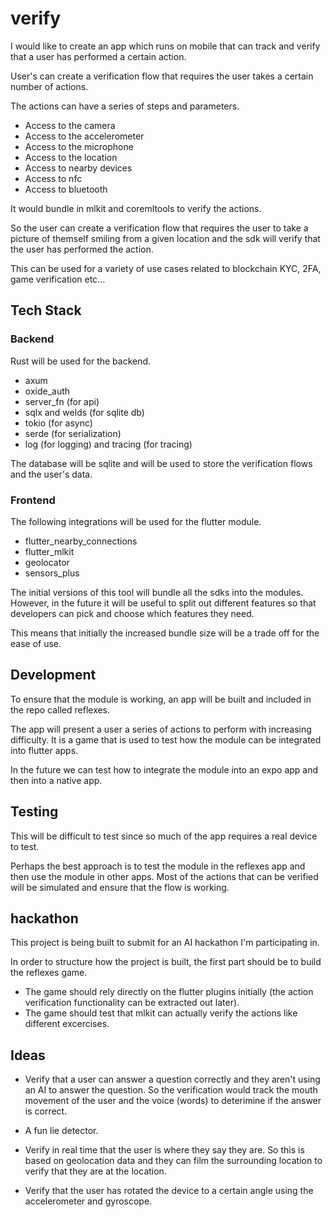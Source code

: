 # verify

I would like to create an app which runs on mobile that can track and verify that a user has performed a certain action.

User's can create a verification flow that requires the user takes a certain number of actions.

The actions can have a series of steps and parameters.

- Access to the camera
- Access to the accelerometer
- Access to the microphone
- Access to the location
- Access to nearby devices
- Access to nfc
- Access to bluetooth

It would bundle in mlkit and coremltools to verify the actions.

So the user can create a verification flow that requires the user to take a picture of themself smiling from a given location and the sdk will verify that the user has performed the action.

This can be used for a variety of use cases related to blockchain KYC, 2FA, game verification etc...

## Tech Stack

### Backend

Rust will be used for the backend.

- axum
- oxide_auth
- server_fn (for api)
- sqlx and welds (for sqlite db)
- tokio (for async)
- serde (for serialization)
- log (for logging) and tracing (for tracing)

The database will be sqlite and will be used to store the verification flows and the user's data.

### Frontend

The following integrations will be used for the flutter module.

- flutter_nearby_connections
- flutter_mlkit
- geolocator
- sensors_plus

The initial versions of this tool will bundle all the sdks into the modules. However, in the future it will be useful to split out different features so that developers can pick and choose which features they need.

This means that initially the increased bundle size will be a trade off for the ease of use.

## Development

To ensure that the module is working, an app will be built and included in the repo called reflexes.

The app will present a user a series of actions to perform with increasing difficulty. It is a game that is used to test how the module can be integrated into flutter apps.

In the future we can test how to integrate the module into an expo app and then into a native app.

## Testing

This will be difficult to test since so much of the app requires a real device to test.

Perhaps the best approach is to test the module in the reflexes app and then use the module in other apps. Most of the actions that can be verified will be simulated and ensure that the flow is working.

## hackathon

This project is being built to submit for an AI hackathon I'm participating in.

In order to structure how the project is built, the first part should be to build the reflexes game.

- The game should rely directly on the flutter plugins initially (the action verification functionality can be extracted out later).
- The game should test that mlkit can actually verify the actions like different excercises.

## Ideas

- Verify that a user can answer a question correctly and they aren't using an AI to answer the question. So the verification would track the mouth movement of the user and the voice (words) to deterimine if the answer is correct.

- A fun lie detector.

- Verify in real time that the user is where they say they are. So this is based on geolocation data and they can film the surrounding location to verify that they are at the location.

- Verify that the user has rotated the device to a certain angle using the accelerometer and gyroscope.
